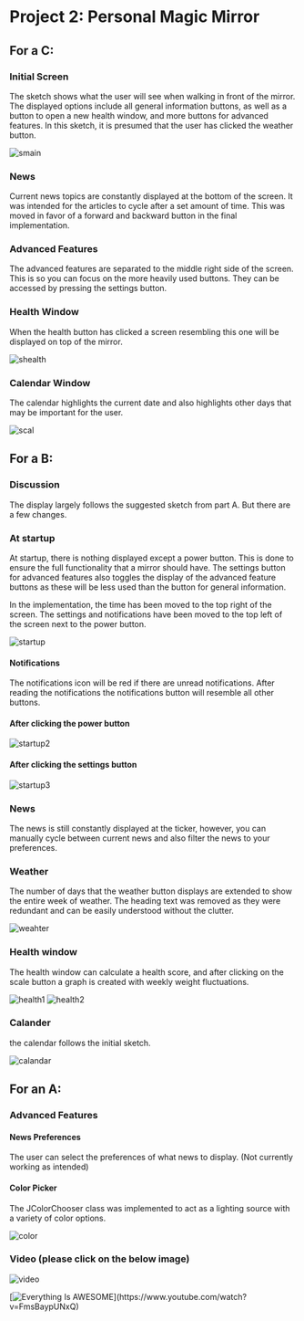# Project 2: Personal Magic Mirror

## For a C:

### Initial Screen

The sketch shows what the user will see when walking in front of the mirror. The displayed options include all general information buttons, as well as a button to open a new health window, and more buttons for advanced features. In this sketch, it is presumed that the user has clicked the weather button.

![smain](https://user-images.githubusercontent.com/82000483/202045699-fd2c85f2-1818-4690-bc98-ed6a505d2662.jpg)

### News

Current news topics are constantly displayed at the bottom of the screen. It was intended for the articles to cycle after a set amount of time. This was moved in favor of a forward and backward button in the final implementation.

### Advanced Features

The advanced features are separated to the middle right side of the screen. This is so you can focus on the more heavily used buttons. They can be accessed by pressing the settings button.

### Health Window

When the health button has clicked a screen resembling this one will be displayed on top of the mirror.

![shealth](https://user-images.githubusercontent.com/82000483/202043845-85e08c36-a544-40cf-b288-fc67990eeb0f.jpg)

### Calendar Window

The calendar highlights the current date and also highlights other days that may be important for the user.   

![scal](https://user-images.githubusercontent.com/82000483/202044097-2d80ec45-7fe4-47a2-9de5-68b3d0972ed3.jpg)


## For a B:

### Discussion

The display largely follows the suggested sketch from part A. But there are a few changes. 

### At startup

At startup, there is nothing displayed except a power button. This is done to ensure the full functionality that a mirror should have. The settings button for advanced features also toggles the display of the advanced feature buttons as these will be less used than the button for general information. 

In the implementation, the time has been moved to the top right of the screen. The settings and notifications have been moved to the top left of the screen next to the power button.

![startup](https://user-images.githubusercontent.com/82000483/201829502-7892d734-6d99-4624-8c55-8e2b780363f8.png)

#### Notifications

The notifications icon will be red if there are unread notifications. After reading the notifications the notifications button will resemble all other buttons. 

#### After clicking the power button

![startup2](https://user-images.githubusercontent.com/82000483/201829507-04cf5696-803c-4b4f-b637-d50c9c256801.png)

#### After clicking the settings button

![startup3](https://user-images.githubusercontent.com/82000483/201832616-3ffab22b-473d-4738-87a3-e1a6a12cbfce.png)

### News

The news is still constantly displayed at the ticker, however, you can manually cycle between current news and also filter the news to your preferences. 

### Weather

The number of days that the weather button displays are extended to show the entire week of weather. The heading text was removed as they were redundant and can be easily understood without the clutter. 

![weahter](https://user-images.githubusercontent.com/82000483/201829524-95bc1c20-0443-4165-aa29-946ceaa1c45d.png)

### Health window 

The health window can calculate a health score, and after clicking on the scale button a graph is created with weekly weight fluctuations. 

![health1](https://user-images.githubusercontent.com/82000483/201829537-13ad62bd-92a0-40b6-baee-83552d82cb65.png)
![health2](https://user-images.githubusercontent.com/82000483/201829544-1876ab71-8e05-4aa6-b1ad-0dc83586502b.png)

### Calander

the calendar follows the initial sketch.

![calandar](https://user-images.githubusercontent.com/82000483/201829603-a297317f-533e-4d16-b31d-29bf01df9f4e.png)


## For an A:

### Advanced Features

#### News Preferences 
The user can select the preferences of what news to display. (Not currently working as intended)

#### Color Picker
The JColorChooser class was implemented to act as a lighting source with a variety of color options. 

![color](https://user-images.githubusercontent.com/82000483/201832219-ec1f3f21-a3b2-4848-a277-2b4a32a2f2ce.gif)


### Video (please click on the below image)
![video](https://user-images.githubusercontent.com/82000483/202056285-77d1ebb8-4395-475e-872d-af1205acd3f1.png)

[![Everything Is AWESOME]([https://user-images.githubusercontent.com/82000483/202056285-77d1ebb8-4395-475e-872d-af1205acd3f1.png](https://user-images.githubusercontent.com/82000483/202055985-6a685a39-d82e-4e1f-8db9-48ef73efd7ef.png))](https://www.youtube.com/watch?v=FmsBaypUNxQ)

